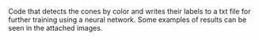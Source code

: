 Сode that detects the cones by color and writes their labels to a txt file for further training using a neural network.
Some examples of results can be seen in the attached images.
